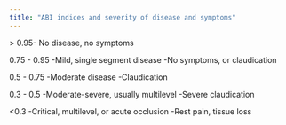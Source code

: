```yaml
---
title: "ABI indices and severity of disease and symptoms"
---
```

&gt; 0.95- No disease, no symptoms

0.75 - 0.95
-Mild, single segment disease
-No symptoms, or claudication

0.5 - 0.75
-Moderate disease
-Claudication

0.3 - 0.5
-Moderate-severe, usually multilevel
-Severe claudication

&lt;0.3
-Critical, multilevel, or acute occlusion
-Rest pain, tissue loss

